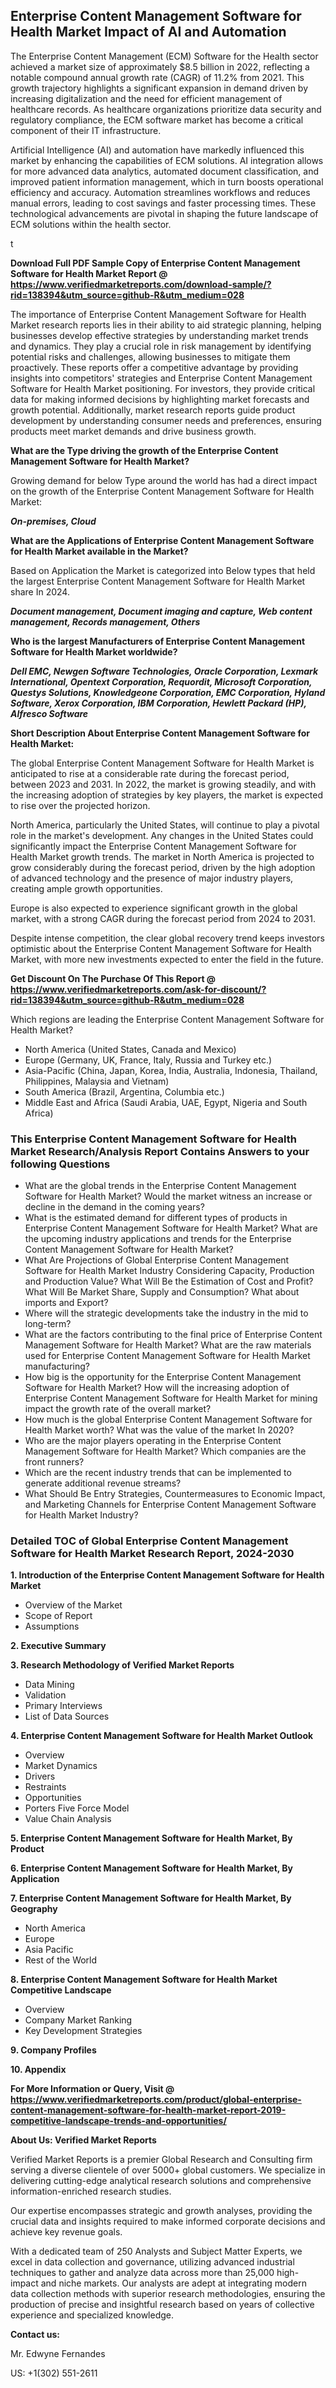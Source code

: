 <h2>Enterprise Content Management Software for Health Market Impact of AI and Automation</h2><p>The Enterprise Content Management (ECM) Software for the Health sector achieved a market size of approximately $8.5 billion in 2022, reflecting a notable compound annual growth rate (CAGR) of 11.2% from 2021. This growth trajectory highlights a significant expansion in demand driven by increasing digitalization and the need for efficient management of healthcare records. As healthcare organizations prioritize data security and regulatory compliance, the ECM software market has become a critical component of their IT infrastructure.</p><p>Artificial Intelligence (AI) and automation have markedly influenced this market by enhancing the capabilities of ECM solutions. AI integration allows for more advanced data analytics, automated document classification, and improved patient information management, which in turn boosts operational efficiency and accuracy. Automation streamlines workflows and reduces manual errors, leading to cost savings and faster processing times. These technological advancements are pivotal in shaping the future landscape of ECM solutions within the health sector.</p>t</p><p id="" class=""><strong>Download Full PDF Sample Copy of Enterprise Content Management Software for Health Market Report @ <a href="https://www.verifiedmarketreports.com/download-sample/?rid=138394&utm_source=github-R&utm_medium=028" target="_blank">https://www.verifiedmarketreports.com/download-sample/?rid=138394&utm_source=github-R&utm_medium=028</a></strong></p><p>The importance of&nbsp;Enterprise Content Management Software for Health Market research reports lies in their ability to aid strategic planning, helping businesses develop effective strategies by understanding market trends and dynamics. They play a crucial role in risk management by identifying potential risks and challenges, allowing businesses to mitigate them proactively. These reports offer a competitive advantage by providing insights into competitors' strategies and Enterprise Content Management Software for Health Market positioning. For investors, they provide critical data for making informed decisions by highlighting market forecasts and growth potential. Additionally, market research reports guide product development by understanding consumer needs and preferences, ensuring products meet market demands and drive business growth.</p><p><strong>What are the&nbsp;Type driving the growth of the Enterprise Content Management Software for Health Market?</strong></p><p id="" class="">Growing demand for below Type around the world has had a direct impact on the growth of the Enterprise Content Management Software for Health Market:</p><em><strong>On-premises, Cloud</strong></em></p><strong>What are the&nbsp;Applications&nbsp;of Enterprise Content Management Software for Health Market available in the Market?</strong></p><p id="" class="">Based on Application the Market is categorized into Below types that held the largest Enterprise Content Management Software for Health Market share In 2024.</p><em><strong>Document management, Document imaging and capture, Web content management, Records management, Others</strong></em></p><strong>Who is the largest Manufacturers of Enterprise Content Management Software for Health Market worldwide?</strong></p><p><em><strong>Dell EMC, Newgen Software Technologies, Oracle Corporation, Lexmark International, Opentext Corporation, Requordit, Microsoft Corporation, Questys Solutions, Knowledgeone Corporation, EMC Corporation, Hyland Software, Xerox Corporation, IBM Corporation, Hewlett Packard (HP), Alfresco Software</strong></em></p><p id="" class=""><strong>Short Description About Enterprise Content Management Software for Health Market:</strong></p><p>The global Enterprise Content Management Software for Health Market is anticipated to rise at a considerable rate during the forecast period, between 2023 and 2031. In 2022, the market is growing steadily, and with the increasing adoption of strategies by key players, the market is expected to rise over the projected horizon.</p><p>North America, particularly the United States, will continue to play a pivotal role in the market's development. Any changes in the United States could significantly impact the Enterprise Content Management Software for Health Market growth trends. The market in North America is projected to grow considerably during the forecast period, driven by the high adoption of advanced technology and the presence of major industry players, creating ample growth opportunities.</p><p>Europe is also expected to experience significant growth in the global market, with a strong CAGR during the forecast period from 2024 to 2031.</p><p>Despite intense competition, the clear global recovery trend keeps investors optimistic about the Enterprise Content Management Software for Health Market, with more new investments expected to enter the field in the future.</p><p id="" class=""><strong>Get Discount On The Purchase Of This Report @ <a href="https://www.verifiedmarketreports.com/ask-for-discount/?rid=138394&utm_source=github-R&utm_medium=028" target="_blank">https://www.verifiedmarketreports.com/ask-for-discount/?rid=138394&utm_source=github-R&utm_medium=028</a></strong></p>Which regions are leading the Enterprise Content Management Software for Health Market?</p><ul><li>North America (United States, Canada and Mexico)</li><li>Europe (Germany, UK, France, Italy, Russia and Turkey etc.)</li><li>Asia-Pacific (China, Japan, Korea, India, Australia, Indonesia, Thailand, Philippines, Malaysia and Vietnam)</li><li>South America (Brazil, Argentina, Columbia etc.)</li><li>Middle East and Africa (Saudi Arabia, UAE, Egypt, Nigeria and South Africa)</li></ul><h3 id="" class="">This Enterprise Content Management Software for Health Market Research/Analysis Report Contains Answers to your following Questions</h3><ul><li>What are the global trends in the Enterprise Content Management Software for Health Market? Would the market witness an increase or decline in the demand in the coming years?</li><li>What is the estimated demand for different types of products in Enterprise Content Management Software for Health Market? What are the upcoming industry applications and trends for the Enterprise Content Management Software for Health Market?</li><li>What Are Projections of Global Enterprise Content Management Software for Health Market Industry Considering Capacity, Production and Production Value? What Will Be the Estimation of Cost and Profit? What Will Be Market Share, Supply and Consumption? What about imports and Export?</li><li>Where will the strategic developments take the industry in the mid to long-term?</li><li>What are the factors contributing to the final price of Enterprise Content Management Software for Health Market? What are the raw materials used for Enterprise Content Management Software for Health Market manufacturing?</li><li>How big is the opportunity for the Enterprise Content Management Software for Health Market? How will the increasing adoption of Enterprise Content Management Software for Health Market for mining impact the growth rate of the overall market?</li><li>How much is the global Enterprise Content Management Software for Health Market worth? What was the value of the market In 2020?</li><li>Who are the major players operating in the Enterprise Content Management Software for Health Market? Which companies are the front runners?</li><li>Which are the recent industry trends that can be implemented to generate additional revenue streams?</li><li>What Should Be Entry Strategies, Countermeasures to Economic Impact, and Marketing Channels for Enterprise Content Management Software for Health Market Industry?</li></ul><h3 id="" class="">Detailed TOC of Global Enterprise Content Management Software for Health Market Research Report, 2024-2030</h3><p id="" class=""><strong>1. Introduction of the Enterprise Content Management Software for Health Market</strong></p><ul><li>Overview of the Market</li><li>Scope of Report</li><li>Assumptions</li></ul><p id="" class=""><strong>2. Executive Summary</strong></p><p id="" class=""><strong>3. Research Methodology of Verified Market Reports</strong></p><ul><li>Data Mining</li><li>Validation</li><li>Primary Interviews</li><li>List of Data Sources</li></ul><p id="" class=""><strong>4. Enterprise Content Management Software for Health Market Outlook</strong></p><ul><li>Overview</li><li>Market Dynamics</li><li>Drivers</li><li>Restraints</li><li>Opportunities</li><li>Porters Five Force Model</li><li>Value Chain Analysis</li></ul><p id="" class=""><strong>5. Enterprise Content Management Software for Health Market, By Product</strong></p><p id="" class=""><strong>6. Enterprise Content Management Software for Health Market, By Application</strong></p><p id="" class=""><strong>7. Enterprise Content Management Software for Health Market, By Geography</strong></p><ul><li>North America</li><li>Europe</li><li>Asia Pacific</li><li>Rest of the World</li></ul><p id="" class=""><strong>8. Enterprise Content Management Software for Health Market Competitive Landscape</strong></p><ul><li>Overview</li><li>Company Market Ranking</li><li>Key Development Strategies</li></ul><p id="" class=""><strong>9. Company Profiles</strong></p><p id="" class=""><strong>10. Appendix</strong></p><p id="" class=""><strong>For More Information or Query, Visit @ <a href="https://www.verifiedmarketreports.com/product/global-enterprise-content-management-software-for-health-market-report-2019-competitive-landscape-trends-and-opportunities/" target="_blank">https://www.verifiedmarketreports.com/product/global-enterprise-content-management-software-for-health-market-report-2019-competitive-landscape-trends-and-opportunities/</a></strong></p><p id="" class=""><strong>About Us: Verified Market Reports</strong></p><p id="" class="">Verified Market Reports is a premier Global Research and Consulting firm serving a diverse clientele of over 5000+ global customers. We specialize in delivering cutting-edge analytical research solutions and comprehensive information-enriched research studies.</p><p id="" class="">Our expertise encompasses strategic and growth analyses, providing the crucial data and insights required to make informed corporate decisions and achieve key revenue goals.</p><p id="" class="">With a dedicated team of 250 Analysts and Subject Matter Experts, we excel in data collection and governance, utilizing advanced industrial techniques to gather and analyze data across more than 25,000 high-impact and niche markets. Our analysts are adept at integrating modern data collection methods with superior research methodologies, ensuring the production of precise and insightful research based on years of collective experience and specialized knowledge.</p><p id="" class=""><strong>Contact us:</strong></p><p id="" class="">Mr. Edwyne Fernandes</p><p id="" class="">US: +1(302) 551-2611</p>